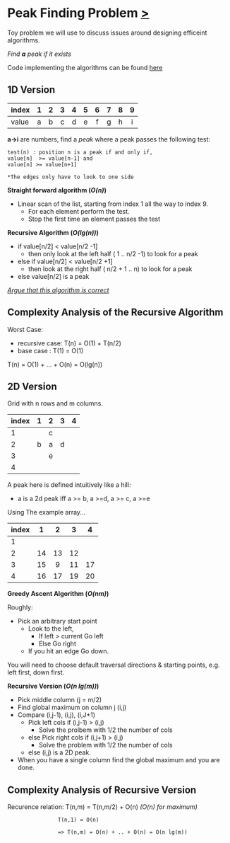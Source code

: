 Peak Finding Problem [>](./lect2.md)
====================
Toy problem we will use to discuss issues around designing efficeint algorithms. 

*Find **a** peak if it exists* 

Code implementing the algorithms can be found [here](../../src/algorithms/peak_finding/peak.cpp)


1D Version
----------

| index | 1 | 2 | 3 | 4 | 5 | 6 | 7 | 8 | 9 |
|:----- |:-:|:-:|:-:|:-:|:-:|:-:|:-:|:-:|:-:|
| value | a | b | c | d | e | f | g | h | i |

**a->i** are numbers, find a *peak* where a peak passes the following test:

```
test(n) : position n is a peak if and only if, 
value[n]  >= value[n-1] and 
value[n] >= value[n+1]

*The edges only have to look to one side
```

**Straight forward algorithm (*O(n)*)**

* Linear scan of the list, starting from index 1 all the way to index 9.
  * For each element perform the test.
  * Stop the first time an element passes the test

**Recursive Algorithm (*O(lg(n))*)**

* if value[n/2] < value[n/2 -1]
  * then only look at the left half ( 1 .. n/2 -1) to look for a peak
* else if value[n/2] < value[n/2 +1] 
  * then look at the right half ( n/2 + 1 .. n) to look for a peak
* else value[n/2] is a peak 

[*Argue that this algorithm is correct*](./prob_set1.pdf)

Complexity Analysis of the Recursive Algorithm
----------------------------------------------
Worst Case:
* recursive case: T(n) = O(1) + T(n/2)
* base case :     T(1) = O(1)

T(n) = O(1) + ... + O(n) = O(lg(n))



2D Version
----------
Grid with n rows and m columns.

| index | 1 | 2 | 3 | 4 |
|:----- |:-:|:-:|:-:|:-:|
| 1     |   | c |   |   |
| 2     | b | a | d |   |
| 3     |   | e |   |   |
| 4     |   |   |   |   |

A peak here is defined intuitively like a hill:
 * a is a 2d peak iff a >= b, a >=d, a >= c, a >=e

Using The example array...

| index |  1 |  2 |  3 |  4 |
|:----- |:--:|:--:|:--:|:--:|
| 1     |    |    |    |    |
| 2     | 14 | 13 | 12 |    |
| 3     | 15 | 9  | 11 | 17 |
| 4     | 16 | 17 | 19 | 20 |


**Greedy Ascent Algorithm (*O(nm)*)** 

Roughly:
* Pick an arbitrary start point
  * Look to the left, 
    * If left > current Go left
    * Else Go right
  * If you hit an edge Go down.

You will need to choose default traversal directions & starting points, e.g. left
first, down first.

**Recursive Version (*O(n lg(m))*)**  

* Pick middle column (j = m/2)
* Find global maximum on column j (i,j)
* Compare (i,j-1), (i,j), (i,J+1)
  * Pick left cols if (i,j-1) > (i,j)
    * Solve the prolbem with 1/2 the number of cols
  * else Pick right cols if (i,j+1) > (i,j)
    * Solve the problem with 1/2 the number of cols
  * else (i,j) is a 2D peak.
* When you have a single column find the global maximum and you are done.

Complexity Analysis of Recursive Version
----------------------------------------
Recurence relation: T(n,m) = T(n,m/2) + O(n)  *(O(n) for maximum)*

                    T(n,1) = O(n)

                    => T(n,m) = O(n) + .. + O(n) = O(n lg(m))




